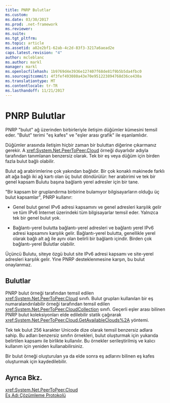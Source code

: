 ```yaml
---
title: PNRP Bulutlar
ms.custom: 
ms.date: 03/30/2017
ms.prod: .net-framework
ms.reviewer: 
ms.suite: 
ms.tgt_pltfrm: 
ms.topic: article
ms.assetid: a82e2bf1-62ab-4c2d-83f3-3217a6aead2e
caps.latest.revision: "4"
author: mcleblanc
ms.author: markl
manager: markl
ms.openlocfilehash: 1b9769d4e3936e127407f68de81f9b5b5da4fbc0
ms.sourcegitcommit: 4f3fef493080a43e70e951223894768d36ce430a
ms.translationtype: MT
ms.contentlocale: tr-TR
ms.lasthandoff: 11/21/2017
---
```

# <a name="pnrp-clouds"></a>PNRP Bulutlar
PNRP "bulut" ağ üzerinden birbirleriyle iletişim düğümler kümesini temsil eder. "Bulut" terimi "eş kafes" ve "eşler arası grafik" ile eşanlamlıdır.  
  
 Düğümler arasında iletişim hiçbir zaman bir buluttan diğerine çıkarmanız gerekir. A <xref:System.Net.PeerToPeer.Cloud> örneği duyarlıdır adıyla tarafından tanımlanan benzersiz olarak. Tek bir eş veya düğüm için birden fazla bulut bağlı olabilir.  
  
 Bulut ağ arabirimlerine çok yakından bağlıdır.  Bir çok konaklı makinede farklı alt ağa bağlı iki ağ kartı olan üç bulut döndürülür: her arabirimi ve tek bir genel kapsam Bulutu başına bağlantı yerel adresler için bir tane.  
  
 "Bir kapsam bir gruplandırma birbirine bulamıyor bilgisayarların olduğu üç bulut kapsamlar", PNRP kullanır:  
  
-   Genel bulut genel IPv6 adresi kapsamını ve genel adresleri karşılık gelir ve tüm IPv6 Internet üzerindeki tüm bilgisayarlar temsil eder. Yalnızca tek bir genel bulut yok.  
  
-   Bağlantı-yerel bulutta bağlantı-yerel adresleri ve bağlantı yerel IPv6 adresi kapsamını karşılık gelir. Bağlantı-yerel bulutta, genellikle yerel olarak bağlı alt ağ ile aynı olan belirli bir bağlantı içindir. Birden çok bağlantı-yerel Bulutlar olabilir.  
  
 Üçüncü Bulutu, siteye özgü bulut site IPv6 adresi kapsamı ve site-yerel adresleri karşılık gelir. Yine PNRP desteklenmesine karşın, bu bulut onaylanmaz.  
  
## <a name="clouds"></a>Bulutlar  
 PNRP bulut örneği tarafından temsil edilen <xref:System.Net.PeerToPeer.Cloud> sınıfı. Bulut grupları kullanılan bir eş numaralandırılabilir örneği tarafından temsil edilen <xref:System.Net.PeerToPeer.CloudCollection> sınıfı. Geçerli eşler arası bilinen PNRP bulut koleksiyonları elde edilebilir statik çağırarak <xref:System.Net.PeerToPeer.Cloud.GetAvailableClouds%2A> yöntemi.  
  
 Tek tek bulut 256 karakter Unicode dize olarak temsil benzersiz adlara sahip. Bu adları benzersiz sınıfın örnekleri, bulut oluşturmak için yukarıda belirtilen kapsamı ile birlikte kullanılır. Bu örnekler serileştirilmiş ve kalıcı kullanım için yeniden kullanabilirsiniz.  
  
 Bir bulut örneği oluşturulan ya da elde sonra eş adlarını bilinen eş kafes oluşturmak için kaydedilebilir.  
  
## <a name="see-also"></a>Ayrıca Bkz.  
 <xref:System.Net.PeerToPeer.Cloud>  
 [Eş Adı Çözümleme Protokolü](../../../docs/framework/network-programming/peer-name-resolution-protocol.md)
